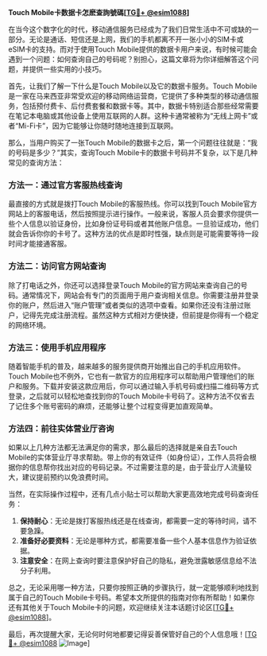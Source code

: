 **Touch Mobile卡数据卡怎麽查詢號碼[[TG💪+ @esim1088](https://t.me/s/esim1088)]**

在当今这个数字化的时代，移动通信服务已经成为了我们日常生活中不可或缺的一部分。无论是通话、短信还是上网，我们的手机都离不开一张小小的SIM卡或eSIM卡的支持。而对于使用Touch Mobile提供的数据卡用户来说，有时候可能会遇到一个问题：如何查询自己的号码呢？别担心，这篇文章将为你详细解答这个问题，并提供一些实用的小技巧。

首先，让我们了解一下什么是Touch Mobile以及它的数据卡服务。Touch Mobile是一家在马来西亚非常受欢迎的移动网络运营商，它提供了多种类型的移动通信服务，包括预付费卡、后付费套餐和数据卡等。其中，数据卡特别适合那些经常需要在笔记本电脑或其他设备上使用互联网的人群。这种卡通常被称为“无线上网卡”或者“Mi-Fi卡”，因为它能够让你随时随地连接到互联网。

那么，当用户购买了一张Touch Mobile的数据卡之后，第一个问题往往就是：“我的号码是多少？”其实，查询Touch Mobile卡的数据卡号码并不复杂，以下是几种常见的查询方法：

### 方法一：通过官方客服热线查询

最直接的方式就是拨打Touch Mobile的客服热线。你可以找到Touch Mobile官方网站上的客服电话，然后按照提示进行操作。一般来说，客服人员会要求你提供一些个人信息以验证身份，比如身份证号码或者其他账户信息。一旦验证成功，他们就会告诉你你的卡号了。这种方法的优点是即时性强，缺点则是可能需要等待一段时间才能接通客服。

### 方法二：访问官方网站查询

除了打电话之外，你还可以选择登录Touch Mobile的官方网站来查询自己的号码。通常情况下，网站会有专门的页面用于用户查询相关信息。你需要注册并登录你的账户，然后进入“账户管理”或者类似的选项中查看。如果你还没有注册过账户，记得先完成注册流程。虽然这种方式相对方便快捷，但前提是你得有一个稳定的网络环境。

### 方法三：使用手机应用程序

随着智能手机的普及，越来越多的服务提供商开始推出自己的手机应用软件。Touch Mobile也不例外，它也有一款官方的应用程序可以帮助用户管理他们的账户和服务。下载并安装这款应用后，你可以通过输入手机号码或扫描二维码等方式登录，之后就可以轻松地查找到你的Touch Mobile卡号码了。这种方法不仅省去了记住多个账号密码的麻烦，还能够让整个过程变得更加直观简单。

### 方法四：前往实体营业厅咨询

如果以上几种方法都无法满足你的需求，那么最后的选择就是亲自去Touch Mobile的实体营业厅寻求帮助。带上你的有效证件（如身份证），工作人员将会根据你的信息帮你找出对应的号码记录。不过需要注意的是，由于营业厅人流量较大，建议提前预约以免浪费时间。

当然，在实际操作过程中，还有几点小贴士可以帮助大家更高效地完成号码查询任务：

1. **保持耐心**：无论是拨打客服热线还是在线查询，都需要一定的等待时间，请不要急躁。
2. **准备好必要资料**：无论是哪种方式，都需要准备一些个人基本信息作为验证依据。
3. **注意安全**：在网上查询时要注意保护好自己的隐私，避免泄露敏感信息给不法分子利用。

总之，无论采用哪一种方法，只要你按照正确的步骤执行，就一定能够顺利地找到属于自己的Touch Mobile卡号码。希望本文所提供的指南对你有所帮助！如果你还有其他关于Touch Mobile卡的问题，欢迎继续关注本话题讨论区[[TG💪+ @esim1088](https://t.me/s/esim1088)]。

最后，再次提醒大家，无论何时何地都要记得妥善保管好自己的个人信息哦！[[TG💪+ @esim1088](https://t.me/s/esim1088) ![Image](https://i.postimg.cc/4NQfJmqS/Snipaste-2025-05-13-00-14-12.png)]